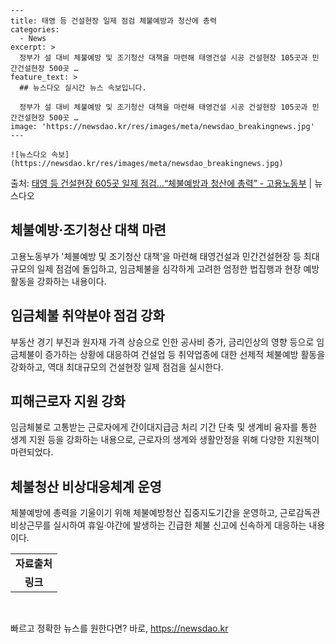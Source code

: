     ---
    title: 태영 등 건설현장 일제 점검 체불예방과 청산에 총력
    categories:
      - News
    excerpt: >
      정부가 설 대비 체불예방 및 조기청산 대책을 마련해 태영건설 시공 건설현장 105곳과 민간건설현장 500곳 …
    feature_text: >
      ## 뉴스다오 실시간 뉴스 속보입니다.
    
      정부가 설 대비 체불예방 및 조기청산 대책을 마련해 태영건설 시공 건설현장 105곳과 민간건설현장 500곳 …
    image: 'https://newsdao.kr/res/images/meta/newsdao_breakingnews.jpg'
    ---
    
    ![뉴스다오 속보](https://newsdao.kr/res/images/meta/newsdao_breakingnews.jpg)

<p>출처: <a href="https://newsdao.kr/2972" rel="dofollow">태영 등 건설현장 605곳 일제 점검…“체불예방과 청산에 총력” - 고용노동부</a> | 뉴스다오</p>

<h2 data-ke-size="size26">체불예방·조기청산 대책 마련</h2>
<p data-ke-size="size16">고용노동부가 '체불예방 및 조기청산 대책'을 마련해 태영건설과 민간건설현장 등 최대규모의 일제 점검에 돌입하고, 임금체불을 심각하게 고려한 엄정한 법집행과 현장 예방 활동을 강화하는 내용이다.</p>

<h2 data-ke-size="size26">임금체불 취약분야 점검 강화</h2>
<p data-ke-size="size16">부동산 경기 부진과 원자재 가격 상승으로 인한 공사비 증가, 금리인상의 영향 등으로 임금체불이 증가하는 상황에 대응하여 건설업 등 취약업종에 대한 선제적 체불예방 활동을 강화하고, 역대 최대규모의 건설현장 일제 점검을 실시한다.</p>

<h2 data-ke-size="size26">피해근로자 지원 강화</h2>
<p data-ke-size="size16">임금체불로 고통받는 근로자에게 간이대지급금 처리 기간 단축 및 생계비 융자를 통한 생계 지원 등을 강화하는 내용으로, 근로자의 생계와 생활안정을 위해 다양한 지원책이 마련되었다.</p>

<h2 data-ke-size="size26">체불청산 비상대응체계 운영</h2>
<p data-ke-size="size16">체불예방에 총력을 기울이기 위해 체불예방청산 집중지도기간을 운영하고, 근로감독관 비상근무를 실시하여 휴일·야간에 발생하는 긴급한 체불 신고에 신속하게 대응하는 내용이다.</p>

<table>
	<tr>
		<td style="text-align: center; height: 17px;"><b>자료출처</b></td>
	</tr>
	<tr>
		<td style="text-align: center; height: 17px;"><b>링크</b></td>
	</tr>
</table>
<p data-ke-size="size16">&nbsp;</p>
 

빠르고 정확한 뉴스를 원한다면? 바로, <a href="https://newsdao.kr" rel="dofollow">https://newsdao.kr</a>


    
